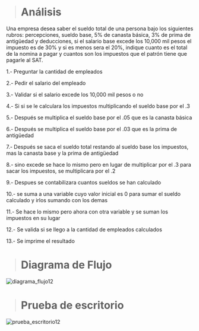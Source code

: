 > # Análisis
Una empresa desea saber el sueldo total de una persona bajo los siguientes rubros: percepciones, sueldo base, 5% de canasta básica, 3% de prima de antigüedad y deducciones, si el salario base excede los 10,000 mil pesos el impuesto es de 30% y si es menos sera el 20%, indique cuanto es el total de la nomina a pagar y cuantos son los impuestos que el patrón tiene que pagarle al SAT.

1.- Preguntar la cantidad de empleados 

2.- Pedir el salario del empleado

3.- Validar si el salario excede los 10,000 mil pesos o no 

4.- Si si se le calculara los impuestos multiplicando el sueldo base por el .3

5.- Después se multiplica el sueldo base por el .05 que es la canasta básica

6.- Después se multiplica el sueldo base por el .03 que es la prima de antigüedad

7.- Después se saca el sueldo total restando al sueldo base los impuestos, mas la canasta base y la prima de antigüedad 

8.- sino excede se hace lo mismo pero en lugar de multiplicar por el .3 para sacar los impuestos, se multiplicara por el .2

9.- Despues se contabilizara cuantos sueldos se han calculado 

10.- se suma a una variable cuyo valor inicial es 0 para sumar el sueldo calculado y irlos sumando con los demas 

11.- Se hace lo mismo pero ahora con otra variable y se suman los impuestos en su lugar 

12.- Se valida si se llego a la cantidad de empleados calculados 

13.- Se imprime el resultado 

> # Diagrama de Flujo
![diagrama_flujo12](https://github.com/Hilayani/ICI-Primera_parcial/assets/122384970/51a57b25-94ed-400d-8a24-fe798228fe44)


> # Prueba de escritorio 
![prueba_escritorio12](https://github.com/Hilayani/ICI-Primera_parcial/assets/122384970/f89ac2c5-d0d6-461b-bc07-13732858a99f)
